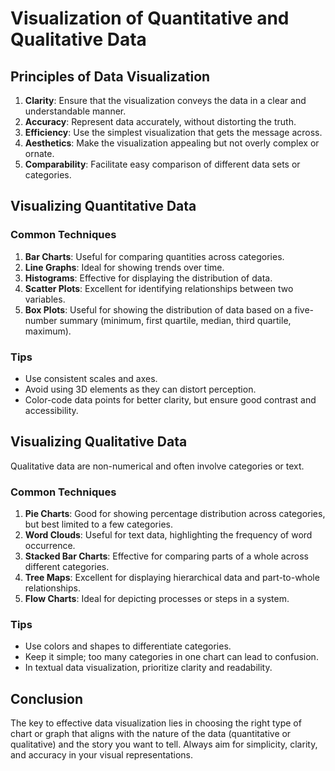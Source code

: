 # Visualization of Quantitative and Qualitative Data

## Principles of Data Visualization

1. **Clarity**: Ensure that the visualization conveys the data in a clear and understandable manner.
2. **Accuracy**: Represent data accurately, without distorting the truth.
3. **Efficiency**: Use the simplest visualization that gets the message across.
4. **Aesthetics**: Make the visualization appealing but not overly complex or ornate.
5. **Comparability**: Facilitate easy comparison of different data sets or categories.

## Visualizing Quantitative Data

### Common Techniques

1. **Bar Charts**: Useful for comparing quantities across categories.
2. **Line Graphs**: Ideal for showing trends over time.
3. **Histograms**: Effective for displaying the distribution of data.
4. **Scatter Plots**: Excellent for identifying relationships between two variables.
5. **Box Plots**: Useful for showing the distribution of data based on a five-number summary (minimum, first quartile, median, third quartile, maximum).

### Tips

- Use consistent scales and axes.
- Avoid using 3D elements as they can distort perception.
- Color-code data points for better clarity, but ensure good contrast and accessibility.

## Visualizing Qualitative Data

Qualitative data are non-numerical and often involve categories or text.

### Common Techniques

1. **Pie Charts**: Good for showing percentage distribution across categories, but best limited to a few categories.
2. **Word Clouds**: Useful for text data, highlighting the frequency of word occurrence.
3. **Stacked Bar Charts**: Effective for comparing parts of a whole across different categories.
4. **Tree Maps**: Excellent for displaying hierarchical data and part-to-whole relationships.
5. **Flow Charts**: Ideal for depicting processes or steps in a system.

### Tips

- Use colors and shapes to differentiate categories.
- Keep it simple; too many categories in one chart can lead to confusion.
- In textual data visualization, prioritize clarity and readability.

## Conclusion

The key to effective data visualization lies in choosing the right type of chart or graph that aligns with the nature of the data (quantitative or qualitative) and the story you want to tell. Always aim for simplicity, clarity, and accuracy in your visual representations.
